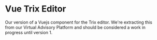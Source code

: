 # Vue Trix Editor

Our version of a Vuejs component for the Trix editor. We're extracting this from our Virtual Advisory Platform and should be considered a work in progress until version 1.
